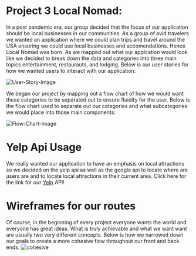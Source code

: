# Project 3 Local Nomad:

In a post pandemic era, our group decided that the focus of our application should be local businesses in our communities. 
As a group of avid travelers we wanted an application where we could plan trips and travel around the USA
ensuring we could use local businesses and accomendations. Hence Local Nomad was born. As we mapped out what our applcation would 
look like we decided to break down the data and categories into three main topics 
entertainment, restaurauts, and lodging. 
Below is our user stories for how we wanted users to interact with our application:

![User-Story-Image](https://github.com/ariellekatherine92/Project-3-front-end/blob/main/Photos/userstory.png?raw=true)

We began our project by mapping out a flow chart of how we would want these categories to be separated out to ensure fluidity for the user. Below is the flow chart used to separate out our categories and what subcategories we would place into those main components:

![Flow-Chart-Image](https://github.com/ariellekatherine92/Project-3-front-end/blob/main/Photos/flowchart.png?raw=true)

# Yelp Api Usage

We really wanted our application to have an emphasis on local attractions so we decided on the yelp api as well as the google api to locate where are users are 
and to locate local attractions in their current area. Click here for the link for our  [Yelp](https://www.yelp.com/developers/documentation/v3/get_started) API!

# Wireframes for our routes

Of course, in the beginning of every project everyone wants the world and everyone has great ideas. What is truly achievable and what we want want are usually two
very different concepts. Below is how we narrowed down our goals to create a more cohesive flow throughout our front and back ends. 
![cohesive](https://github.com/ariellekatherine92/Project-3-front-end/blob/main/Photos/cohesive.png?raw=true)






